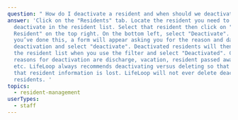 ```yaml
---
question: " How do I deactivate a resident and when should we deactivate a resident?"
answer: 'Click on the "Residents" tab. Locate the resident you need to
  deactivate in the resident list. Select that resident then click on "Edit
  Resident" on the top right. On the bottom left, select "Deactivate".  Once
  you’ve done this, a form will appear asking you for the reason and date of
  deactivation and select "deactivate". Deactivated residents will then be in
  the resident list when you use the filter and select "Deactivated". Common
  reasons for deactivation are discharge, vacation, resident passed away, rehab
  etc. LifeLoop always recommends deactivating versus deleting so that none of
  that resident information is lost. LifeLoop will not ever delete deactivated
  residents. '
topics:
  - resident-management
userTypes:
  - staff
---
```

